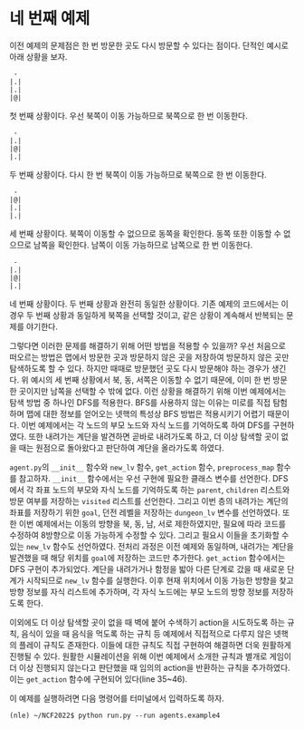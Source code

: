 # 네 번째 예제

이전 예제의 문제점은 한 번 방문한 곳도 다시 방문할 수 있다는 점이다. 단적인 예시로 아래 상황을 보자.
```
 -
|.|
|.|
|@|
```
첫 번째 상황이다. 우선 북쪽이 이동 가능하므로 북쪽으로 한 번 이동한다.
```
 -
|.|
|@|
|.|
```
두 번째 상황이다. 다시 한 번 북쪽이 이동 가능하므로 북쪽으로 한 번 이동한다.
```
 -
|@|
|.|
|.|
```
세 번째 상황이다. 북쪽이 이동할 수 없으므로 동쪽을 확인한다. 동쪽 또한 이동할 수 없으므로 남쪽을 확인한다. 남쪽이 이동 가능하므로 남쪽으로 한 번 이동한다.
```
 -
|.|
|@|
|.|
```
네 번째 상황이다. 두 번째 상황과 완전히 동일한 상황이다. 기존 예제의 코드에서는 이 경우 두 번째 상황과 동일하게 북쪽을 선택할 것이고, 같은 상황이 계속해서 반복되는 문제를 야기한다.

그렇다면 이러한 문제를 해결하기 위해 어떤 방법을 적용할 수 있을까? 우선 처음으로 떠오르는 방법은 맵에서 방문한 곳과 방문하지 않은 곳을 저장하여 방문하지 않은 곳만 탐색하도록 할 수 있다. 하지만 때때로 방문했던 곳도 다시 방문해야 하는 경우가 생긴다. 위 예시의 세 번째 상황에서 북, 동, 서쪽은 이동할 수 없기 때문에, 이미 한 번 방문한 곳이지만 남쪽을 선택할 수 밖에 없다. 이런 상황을 해결하기 위해 이번 예제에서는 탐색 방법 중 하나인 DFS를 적용한다. BFS를 사용하지 않는 이유는 미로를 직접 탐험하며 맵에 대한 정보를 얻어오는 넷핵의 특성상 BFS 방법은 적용시키기 어렵기 때문이다. 이번 예제에서는 각 노드의 부모 노드와 자식 노드를 기억하도록 하여 DFS를 구현하였다. 또한 내려가는 계단을 발견하면 곧바로 내려가도록 하고, 더 이상 탐색할 곳이 없을 때는 원점으로 돌아왔다고 판단하여 계단을 올라가도록 하였다.

```agent.py```의 ```__init__``` 함수와 ```new_lv``` 함수, ```get_action``` 함수, ```preprocess_map``` 함수를 참고하자. ```__init__``` 함수에서는 우선 구현에 필요한 클래스 변수를 선언한다. DFS에서 각 좌표 노드의 부모와 자식 노드를 기억하도록 하는 ```parent```, ```children``` 리스트와 방문 여부를 저장하는 ```visited``` 리스트를 선언한다. 그리고 이번 층의 내려가는 계단의 좌표를 저장하기 위한 ```goal```, 던전 레벨을 저장하는 ```dungeon_lv``` 변수를 선언하였다. 또한 이번 예제에서는 이동의 방향을 북, 동, 남, 서로 제한하였지만, 필요에 따라 코드를 수정하여 8방향으로 이동 가능하게 수정할 수 있다. 그리고 필요시 이들을 초기화할 수 있는 ```new_lv``` 함수도 선언하였다. 전처리 과정은 이전 예제와 동일하며, 내려가는 계단을 발견했을 때 해당 위치를 ```goal```에 저장하는 코드만 추가한다. ```get_action``` 함수에서는 DFS 구현이 추가되었다. 계단을 내려가거나 함정을 밟아 다른 단계로 갔을 때 새로운 단계가 시작되므로 ```new_lv``` 함수를 실행한다. 이후 현재 위치에서 이동 가능한 방향을 찾고 방향 정보를 자식 리스트에 추가하며, 각 자식 노드에는 부모 노드의 방향 정보를 저장하도록 한다.

이외에도 더 이상 탐색할 곳이 없을 때 벽에 붙어 수색하기 action을 시도하도록 하는 규칙, 음식이 있을 때 음식을 먹도록 하는 규칙 등 예제에서 직접적으로 다루지 않은 넷핵의 플레이 규칙도 존재한다. 이들에 대한 규칙도 직접 구현하여 해결하면 더욱 원활하게 진행될 수 있다. 원활한 시뮬레이션을 위해 이번 예제에서 소개한 규칙과 별개로 게임이 더 이상 진행되지 않는다고 판단했을 때 임의의 action을 반환하는 규칙을 추가하였다. 이는 ```get_action``` 함수에 구현되어 있다(line 35~46).

이 예제를 실행하려면 다음 명령어를 터미널에서 입력하도록 하자.

```
(nle) ~/NCF2022$ python run.py --run agents.example4
```

